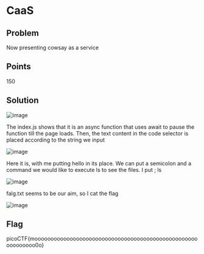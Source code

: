 # CaaS

## Problem
Now presenting cowsay as a service

## Points
150

## Solution

![image](https://github.com/Anushri-Sakhardande/Cryptonite_STP/assets/118385974/4a99503b-9c02-492b-9ed0-f21f1ea5f1f2)

The index.js shows that it is an async function that uses await to pause the function till the page loads. Then, the text content in the code selector is placed according to the string we input

![image](https://github.com/Anushri-Sakhardande/Cryptonite_STP/assets/118385974/333f6be9-a16d-420c-b2b9-82c9d593cf95)


Here it is, with me putting hello in its place.
We can put a semicolon and a command we would like to execute ls to see the files. I put ; ls

![image](https://github.com/Anushri-Sakhardande/Cryptonite_STP/assets/118385974/adf20227-bfe3-42f1-a9b7-9bc9b2a53c91)


falg.txt seems to be our aim, so I cat the flag

![image](https://github.com/Anushri-Sakhardande/Cryptonite_STP/assets/118385974/80b397b5-5c19-4a15-9d68-8d7b3accf2d5)


## Flag
picoCTF{moooooooooooooooooooooooooooooooooooooooooooooooooooooooooooo0o}
